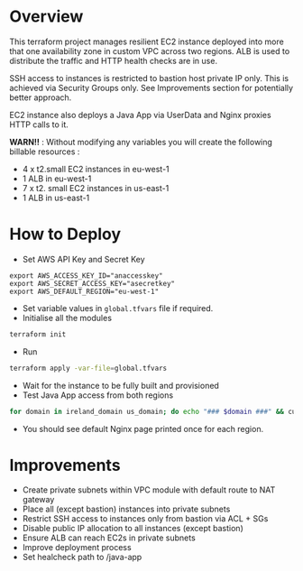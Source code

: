 # Overview

This terraform project manages resilient EC2 instance deployed into
more that one availability zone in custom VPC across two regions.
ALB is used to distribute the traffic and HTTP health checks are in use.

SSH access to instances is restricted to bastion host private IP only.
This is achieved via Security Groups only. See Improvements section for potentially better approach.

EC2 instance also deploys a Java App via UserData and Nginx proxies HTTP calls to it.

__WARN!!__ : Without modifying any variables you will create the following billable resources :
* 4 x t2.small EC2 instances in eu-west-1
* 1 ALB in eu-west-1
* 7 x t2. small EC2 instances in us-east-1
* 1 ALB in us-east-1

# How to Deploy

* Set AWS API Key and Secret Key
```
export AWS_ACCESS_KEY_ID="anaccesskey"
export AWS_SECRET_ACCESS_KEY="asecretkey"
export AWS_DEFAULT_REGION="eu-west-1"
```
* Set variable values in `global.tfvars` file if required.
* Initialise all the modules
```bash
terraform init
```
* Run
```bash
terraform apply -var-file=global.tfvars
```
* Wait for the instance to be fully built and provisioned
* Test Java App access from both regions
```bash
for domain in ireland_domain us_domain; do echo "### $domain ###" && curl $(terraform output $domain)/java-app/; done
```
* You should see default Nginx page printed once for each region.


# Improvements
* Create private subnets within VPC module with default route to NAT gateway
* Place all (except bastion) instances into private subnets
* Restrict SSH access to instances only from bastion via ACL + SGs
* Disable public IP allocation to all instances (except bastion)
* Ensure ALB can reach EC2s in private subnets
* Improve deployment process
* Set healcheck path to /java-app
